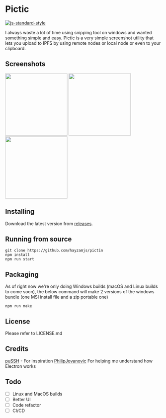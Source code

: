 # Pictic
[![js-standard-style](https://cdn.rawgit.com/standard/standard/master/badge.svg)](http://standardjs.com)

I always waste a lot of time using snipping tool on windows and wanted something simple and easy. Pictic is a very simple screenshot utility that lets you upload to IPFS by using remote nodes or local node or even to your clipboard.

## Screenshots
<img src="https://i.imgur.com/YylP1Pg.png" width="200"> <img src="https://i.imgur.com/V5k7YgX.png" width="200"> <img src="https://i.imgur.com/moe80FQ.png" width="200">



## Installing
Download the latest version from [releases](https://github.com/hayzamjs/pictin/releases). 

## Running from source
```
git clone https://github.com/hayzamjs/pictin
npm install
npm run start
```

## Packaging 
As of right now we're only doing Windows builds (macOS and Linux builds to come soon), the below command will make 2 versions of the windows bundle (one MSI install file and a zip portable one)

```
npm run make
```
## License

Please refer to LICENSE.md

## Credits
[puSSH](https://github.com/teak/puSSH) - For inspiration
[PhilipJovanovic](https://github.com/PhilipJovanovic) For helping me understand how Electron works

## Todo
- [ ] Linux and MacOS builds
- [ ] Better UI
- [ ] Code refactor
- [ ] CI/CD
